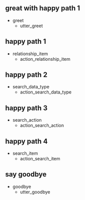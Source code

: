 ## great with happy path 1
* greet
  - utter_greet

## happy path 1
* relationship_item
  - action_relationship_item

## happy path 2
* search_data_type
  - action_search_data_type

## happy path 3
* search_action
  - action_search_action

## happy path 4
* search_item
  - action_search_item

## say goodbye
* goodbye
  - utter_goodbye

